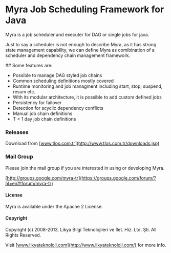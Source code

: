 Myra Job Scheduling Framework for Java
====

Myra is a job scheduler and executer for DAG or single jobs for java.

Just to say a scheduler is not enough to describe Myra, as it has strong state management capability, we can define Myra as comibination of a scheduler and dependency chain management framework.

## Some features are:

* Possible to manage DAG styled job chains
* Common scheduling definitions mostly covered
* Runtime monitoring and job managment including start, stop, suspend, resum etc.
* With its modular architecture, it is possible to add custom defined jobs
* Persistency for failover
* Detection for scyclic dependency conflicts
* Manual job chain definitions
* T < 1 day job chain definitions

### Releases

Download from [www.tlos.com.tr](http://www.tlos.com.tr/downloads.jsp)

### Mail Group

Please join the mail group if you are interested in using or developing Myra.

[http://groups.google.com/myra-tr](https://groups.google.com/forum/?hl=en#!forum/myra-tr)

#### License

Myra is available under the Apache 2 License.

#### Copyright

Copyright (c) 2008-2013, Likya Bilgi Teknolojileri ve İlet. Hiz. Ltd. Şti. All Rights Reserved.

Visit [www.likyateknoloji.com](http://www.likyateknoloji.com/) for more info.
